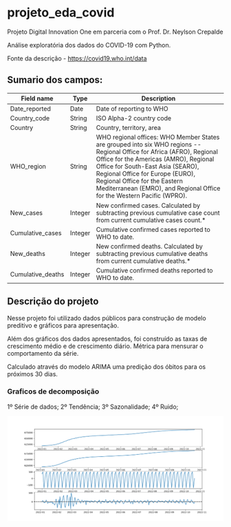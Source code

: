 # projeto_eda_covid
Projeto Digital Innovation One em parceria com o Prof. Dr. Neylson Crepalde

Análise exploratória dos dados do COVID-19 com Python.

Fonte da descrição - https://covid19.who.int/data

## Sumario dos campos:

<table role="table"><thead><tr role="row"><th colSpan="1" role="columnheader">Field name	</th><th colSpan="1" role="columnheader">Type</th><th colSpan="1" role="columnheader">Description</th></tr></thead><tbody role="rowgroup"><tr role="row"><td role="cell">Date_reported</td><td role="cell">Date</td><td role="cell">Date of reporting to WHO</td></tr><tr role="row"><td role="cell">Country_code</td><td role="cell">String</td><td role="cell">ISO Alpha-2 country code</td></tr><tr role="row"><td role="cell">Country</td><td role="cell">String</td><td role="cell">Country, territory, area</td></tr><tr role="row"><td role="cell">WHO_region</td><td role="cell">String</td><td role="cell">WHO regional offices: WHO Member States are grouped into six WHO regions -- Regional Office for Africa (AFRO), Regional Office for the Americas (AMRO), Regional Office for South-East Asia (SEARO), Regional Office for Europe (EURO), Regional Office for the Eastern Mediterranean (EMRO), and Regional Office for the Western Pacific (WPRO).</td></tr><tr role="row"><td role="cell">New_cases</td><td role="cell">Integer</td><td role="cell">New confirmed cases. Calculated by subtracting previous cumulative case count from current cumulative cases count.*</td></tr><tr role="row"><td role="cell">Cumulative_cases</td><td role="cell">Integer</td><td role="cell">Cumulative confirmed cases reported to WHO to date.</td></tr><tr role="row"><td role="cell">New_deaths</td><td role="cell">Integer</td><td role="cell">New confirmed deaths. Calculated by subtracting previous cumulative deaths from current cumulative deaths.*</td></tr><tr role="row"><td role="cell">Cumulative_deaths</td><td role="cell">Integer</td><td role="cell">Cumulative confirmed deaths reported to WHO to date.</td></tr></tbody></table>

## Descrição do projeto

Nesse projeto foi utilizado dados públicos para construção de modelo preditivo e gráficos para apresentação.

Além dos gráficos dos dados apresentados, foi construído as taxas de crescimento médio e de crescimento diário. Métrica para mensurar o comportamento da série.

Calculado através do modelo ARIMA uma predição dos óbitos para os próximos 30 dias.

### Graficos de decomposição
1º Série de dados;
2º Tendência; 
3º Sazonalidade;
4º Ruido;

<img src = https://github.com/Cesarszabo/Projeto_Python_COVID19/blob/0cab80446eeab92c653bc01f1ce1064cdab51ae1/Graficos/Graficos%20estatisticos.png>




